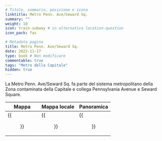 ```yaml
---
# Titolo, sommario, posizione e icona
linktitle: Metro Penn. Ave/Seward Sq.
summary: ""
weight: 10
icon: train-subway # in alternativa location-question
icon_pack: fas

# Metadata pagina
title: Metro Penn. Ave/Seward Sq.
date: 2022-11-17
type: book # Non modificare
commentable: true
tags: "Metro della Capitale"
hidden: true
---
```



 
La Metro Penn. Ave/Seward Sq.  fa parte del sistema metropolitano della Zona contaminata della Capitale e collega Pennsylvania Avenue e Seward Square.

| Mappa | Mappa locale | Panoramica |
| ----- | ------------ | ---------- |
| {{<figure src="Penn_Ave_Seward_loc.webp">}}  | {{<figure src="Metro_Penn_Ave_Seward_Sq_Metro.webp">}}  | {{<figure src="Penn_Ave_Seward_Sq_Metro.webp">}} |